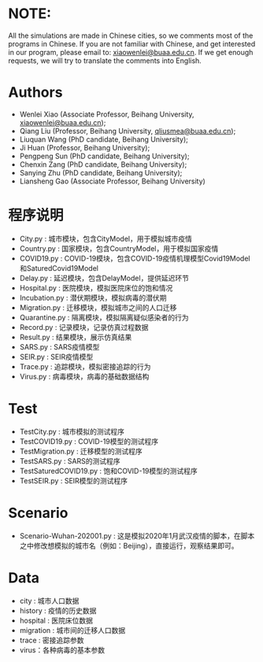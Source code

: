 # NOTE: 
All the simulations are made in Chinese cities, so we comments most of the programs in Chinese. If you are not familiar with Chinese, and get interested in our program, please email to: xiaowenlei@buaa.edu.cn. If we get enough requests, we will try to translate the comments into English.
# Authors
- Wenlei Xiao (Associate Professor, Beihang University, xiaowenlei@buaa.edu.cn);
- Qiang Liu  (Professor, Beihang University, qliusmea@buaa.edu.cn);
- Liuquan Wang (PhD candidate, Beihang University);
- Ji Huan (Professor, Beihang University);
- Pengpeng Sun (PhD candidate, Beihang University);
- Chenxin Zang (PhD candidate, Beihang University);
- Sanying Zhu (PhD candidate, Beihang University);
- Liansheng Gao (Associate Professor, Beihang University)

# 程序说明
- City.py : 城市模块，包含CityModel，用于模拟城市疫情
- Country.py : 国家模块，包含CountryModel，用于模拟国家疫情
- COVID19.py : COVID-19模块，包含COVID-19疫情机理模型Covid19Model和SaturedCovid19Model
- Delay.py : 延迟模块，包含DelayModel，提供延迟环节
- Hospital.py : 医院模块，模拟医院床位的饱和情况
- Incubation.py : 潜伏期模块，模拟病毒的潜伏期
- Migration.py : 迁移模块，模拟城市之间的人口迁移
- Quarantine.py : 隔离模块，模拟隔离疑似感染者的行为
- Record.py : 记录模块，记录仿真过程数据
- Result.py : 结果模块，展示仿真结果
- SARS.py : SARS疫情模型
- SEIR.py : SEIR疫情模型
- Trace.py : 追踪模块，模拟密接追踪的行为
- Virus.py : 病毒模块，病毒的基础数据结构

# Test
- TestCity.py : 城市模拟的测试程序
- TestCOVID19.py : COVID-19模型的测试程序
- TestMigration.py : 迁移模型的测试程序
- TestSARS.py : SARS的测试程序
- TestSaturedCOVID19.py : 饱和COVID-19模型的测试程序
- TestSEIR.py : SEIR模型的测试程序

# Scenario
- Scenario-Wuhan-202001.py : 这是模拟2020年1月武汉疫情的脚本，在脚本之中修改想模拟的城市名（例如：Beijing），直接运行，观察结果即可。

# Data
- city : 城市人口数据
- history : 疫情的历史数据
- hospital : 医院床位数据
- migration : 城市间的迁移人口数据
- trace : 密接追踪参数
- virus：各种病毒的基本参数